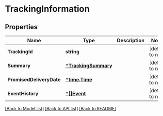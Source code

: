 # TrackingInformation

## Properties
Name | Type | Description | Notes
------------ | ------------- | ------------- | -------------
**TrackingId** | **string** |  | [default to null]
**Summary** | [***TrackingSummary**](TrackingSummary.md) |  | [default to null]
**PromisedDeliveryDate** | [***time.Time**](time.Time.md) |  | [default to null]
**EventHistory** | [***[]Event**](array.md) |  | [default to null]

[[Back to Model list]](../README.md#documentation-for-models) [[Back to API list]](../README.md#documentation-for-api-endpoints) [[Back to README]](../README.md)


